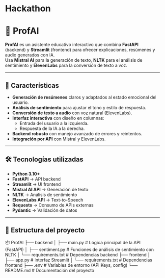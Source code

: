 # Hackathon
# 📘 ProfAI

**ProfAI** es un asistente educativo interactivo que combina **FastAPI** (backend) y **Streamlit** (frontend) para ofrecer explicaciones, resúmenes y audio generados con IA.  
Usa **Mistral AI** para la generación de texto, **NLTK** para el análisis de sentimiento y **ElevenLabs** para la conversión de texto a voz.

---

## 🚀 Características

- **Generación de resúmenes** claros y adaptados al estado emocional del usuario.
- **Análisis de sentimiento** para ajustar el tono y estilo de respuesta.
- **Conversión de texto a audio** con voz natural (ElevenLabs).
- **Interfaz interactiva** con diseño en columnas:
  - Entrada del usuario a la izquierda.
  - Respuesta de la IA a la derecha.
- **Backend robusto** con manejo avanzado de errores y reintentos.
- **Integración por API** con Mistral y ElevenLabs.

---

## 🛠️ Tecnologías utilizadas

- **Python 3.10+**
- **FastAPI** → API backend
- **Streamlit** → UI frontend
- **Mistral AI API** → Generación de texto
- **NLTK** → Análisis de sentimiento
- **ElevenLabs API** → Text-to-Speech
- **Requests** → Consumo de APIs externas
- **Pydantic** → Validación de datos

---

## 📂 Estructura del proyecto

📦 ProfAI
├── backend
│ ├── main.py # Lógica principal de la API (FastAPI)
│ ├── sentiment.py # Funciones de análisis de sentimiento con NLTK
│ └── requirements.txt # Dependencias backend
├── frontend
│ ├── app.py # Interfaz Streamlit
│ └── requirements.txt # Dependencias frontend
├── .env # Variables de entorno (API Keys, config)
└── README.md # Documentación del proyecto
